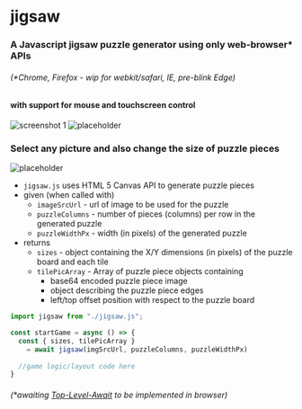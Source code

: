 # jigsaw
### A Javascript jigsaw puzzle generator using only web-browser* APIs
###### _(*Chrome, Firefox - wip for webkit/safari, IE, pre-blink Edge)_
#### with support for mouse and touchscreen control
![screenshot 1](https://enwee.github.io/pics/jigsaw-small.gif)
![placeholder](https://enwee.github.io/pics/jigsaw1-small.gif)

### Select any picture and also change the size of puzzle pieces
![placeholder](https://enwee.github.io/pics/jigsaw2-small.gif)

* ```jigsaw.js``` uses HTML 5 Canvas API to generate puzzle pieces
* given (when called with) 
  * ```imageSrcUrl``` - url of image to be used for the puzzle
  * ```puzzleColumns``` - number of pieces (columns) per row in the generated puzzle
  * ```puzzleWidthPx``` - width (in pixels) of the generated puzzle
* returns 
  * ```sizes``` - object containing the X/Y dimensions (in pixels) of the puzzle board and each tile  
  * ```tilePicArray``` - Array of puzzle piece objects containing
    * base64 encoded puzzle piece image
    * object describing the puzzle piece edges
    * left/top offset position with respect to the puzzle board

```javascript
import jigsaw from "./jigsaw.js";

const startGame = async () => {
  const { sizes, tilePicArray } 
    = await jigsaw(imgSrcUrl, puzzleColumns, puzzleWidthPx)
  
  //game logic/layout code here
}
```
###### _(*awaiting [Top-Level-Await](https://v8.dev/features/top-level-await) to be implemented in browser)_
